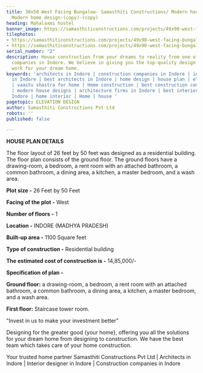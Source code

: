 ```yaml
---
title: 30x50 West Facing Bungalow- Samasthiti Constructions/ Modern house layout/
  Modern home design-(copy)-(copy)
heading: Mahalaxmi hostel
banner_image: https://samasthiticonstructions.com/projects/49x90-west-facing-bungalow/
tilephotos:
- https://samasthiticonstructions.com/projects/49x90-west-facing-bungalow/#&gid=1&pid=1
- https://samasthiticonstructions.com/projects/49x90-west-facing-bungalow/#&gid=1&pid=2
serial_number: "2"
description: House construction from your dreams to reality from one of the best construction
  companies in Indore. We believe in giving you the top-quality design and construction
  work for your dream home.
keywords: 'architects in Indore | construction companies in Indore | interior designer
  in Indore | best architects in Indore | home design | house plan | elevation design
  | vaastu shastra for home | Home construction | best construction companies in Indore
  | modern house designs | architecture firms in Indore | best interior designer in
  Indore | home interior | Home | house '
pagetopic: ELEVATION DESIGN
author: Samasthiti Constructions Pvt Ltd
robots: ''
published: false

---
```

**HOUSE PLAN DETAILS**

The floor layout of 26 feet by 50 feet was designed as a residential building. The floor plan consists of the ground floor. The ground floors have a drawing-room, a bedroom, a rent room with an attached bathroom, a common bathroom, a dining area, a kitchen, a master bedroom, and a wash area.

**Plot size -** 26 Feet by 50 Feet

**Facing of the plot -** West

**Number of floors -** 1

**Location -** INDORE (MADHYA PRADESH)

**Built-up area -** 1100 Square feet

**Type of construction -** Residential building

**The estimated cost of construction is -** 14,85,000/-

**Specification of plan -**

**Ground floor:** a drawing-room, a bedroom, a rent room with an attached bathroom, a common bathroom, a dining area, a kitchen, a master bedroom, and a wash area.

**First floor:** Staircase tower room.

"Invest in us to make your investment better"

Designing for the greater good {your home}, offering you all the solutions for your dream home from designing to construction. We have the best team which takes care of your home construction.

Your trusted home partner Samasthiti Constructions Pvt Ltd | Architects in Indore | Interior designer in Indore | Construction companies in Indore
